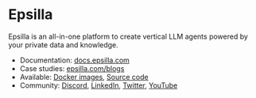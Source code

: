 # Epsilla

Epsilla is an all-in-one platform to create vertical LLM agents powered by your private data and knowledge.


- Documentation: [docs.epsilla.com](https://docs.epsilla.com)
- Case studies: [epsilla.com/blogs](https://epsilla.com/blogs)
- Available: [Docker images](https://hub.docker.com/r/epsilla/vectordb), [Source code](https://github.com/epsilla-cloud/vectordb)
- Community: [Discord](https://discord.com/invite/cDaY2CxZc5), [LinkedIn](https://www.linkedin.com/company/epsilla), [Twitter](https://x.com/epsilla_inc), [YouTube](https://www.youtube.com/@Epsilla-kp5cx)

